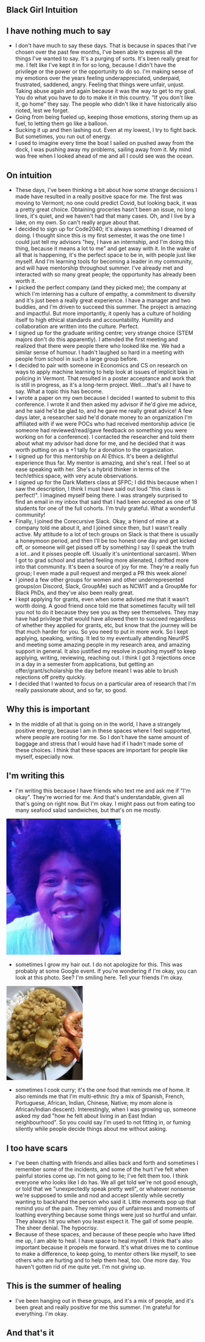## Black Girl Intuition

## I have nothing much to say
- I don't have much to say these days. That is because in spaces that I've chosen over the past few months,
  I've been able to express all the things I've wanted to say. It's a purging of sorts. It's been really great for me.
  I felt like I've kept it in for so long, because I didn't have the privilege or the power or the opportunity to do so. 
  I'm making sense of my emotions over the years feeling underappreciated, underpaid, frustrated, saddened, angry. 
  Feeling that things were unfair, unjust. Taking abuse again and again because it was the way to get to my goal. 
  You do what you have to do to make it in this country. "If you don't like it, go home" they say. The people who 
  didn't like it have historically also rioted, lest we forget. 
- Going from being fueled up, keeping those emotions, storing them up as fuel, to letting them go like a balloon. 
- Sucking it up and then lashing out. Even at my lowest, I try to fight back. But sometimes, you run out of energy. 
- I used to imagine every time the boat I sailed on pushed away from the dock, I was pushing away my problems, sailing away
  from it. My mind was free when I looked ahead of me and all I could see was the ocean.

## On intuition
- These days, I've been thinking a bit about how some strange decisions I made have resulted in a really positive space
  for me. The first was moving to Vermont; no one could predict Covid, but looking back, it was a pretty great choice.
  Obtaining groceries hasn't been an issue, no long lines, it's quiet, and we haven't had that many cases. 
  Oh, and I live by a lake, on my own. So can't really argue about that.
- I decided to sign up for Code2040; it's always something I dreamed of doing. I thought since this is my first semester,
  it was the one time I could just tell my advisors "hey, I have an internship, and I'm doing this thing, because it means
  a lot to me" and get away with it. In the wake of all that is happening, it's the perfect space to be in, with people
  just like myself. And I'm learning tools for becoming a leader in my community, and will have mentorship throughout summer.
  I've already met and interacted with so many great people; the opportunity has already been worth it.
- I picked the perfect company (and they picked me); the company at which I'm interning has a culture of empathy, a commitment to diversity 
  and it's just been a really great experience. I have a manager and two buddies, and I'm driven to succeed this summer.
  The project is amazing and impactful. But more importantly, it openly has a culture of holding itself 
  to high ethical standards and accountability. Humility and collaboration are written into the culture. Perfect.
- I signed up for the graduate writing centre; very strange choice (STEM majors don't do this apparently). 
  I attended the first meeting and realized that there were people there who looked like me. 
  We had a similar sense of humour. I hadn't laughed so hard in a meeting with people from school in such a large group before. 
- I decided to pair with someone in Economics and CS on research on ways to apply machine learning to help look at issues of implicit bias 
  in policing in Vermont. That resulted in a poster acceptance and work that is still in progress, as it's a long-term project. Well....that's all I have to say. What a topic this has become. 
- I wrote a paper on my own because I decided I wanted to submit to this conference. I wrote it and then asked my advisor
  if he'd give me advice, and he said he'd be glad to, and he gave me really great advice! A few days later, a researcher
  said he'd donate money to an organization I'm affiliated with if we were POCs who had received mentorship advice 
  (ie someone had reviewed/read/gave feedback on something you were working on for a conference). I contacted the researcher
  and told them about what my advisor had done for me, and he decided that it was worth putting on as a +1 tally for a donation
  to the organization.
- I signed up for this mentorship on AI Ethics. It's been a delightful experience thus far. My mentor is amazing, and she's real. I feel so at ease speaking with her. She's a hybrid thinker in terms of the tech/ethics space, with very acute observations.
- I signed up for the Dark Matters class at SFPC; I did this because when I saw the description, I think I must have said 
  out loud "this class is perfect!". I imagined myself being there. I was strangely surprised to find an email in my inbox that said that I had been 
  accepted as one of 18 students for one of the full cohorts. I'm truly grateful. What a wonderful community!
- Finally, I joined the Corecursive Slack. Okay, a friend of mine at a company told me about it, and I joined
  since then, but I wasn't really active. My attitude to a lot of tech groups on Slack is that there is usually a honeymoon period,
  and then I'll be too honest one day and get kicked off, or someone will get pissed off by something I say (I speak the truth a lot...and it pisses people off. Usually it's unintentional sarcasm).
  When I got to grad school and started feeling more alienated, I drifted more into that community. 
  It's been a source of joy for me. They're a really fun group; I even made a pull request and merged a PR this week alone!
- I joined a few other groups for women and other underrepresented groups(on Discord, Slack, GroupMe) such as NCWIT and a GroupMe for Black PhDs, and they've also been really great. 
- I kept applying for grants, even when some advised me that it wasn't worth doing. A good friend once told me that sometimes faculty will tell you not to do it because they see you as they see themselves. They may have had privilege that would have allowed them to succeed regardless of whether they applied for grants, etc, but know that the journey will be that much harder for you. So you need to put in more work. So I kept applying, speaking, writing. It led to my eventually attending NeurIPS
  and meeting some amazing people in my research area, and amazing support in general. It also justified my resolve in pushing myself to keep applying, writing, reviewing, reaching out. I think I got 3 rejections once in a day in a semester from applications, but getting an offer/grant/scholarship the day before meant I was able to brush rejections off pretty quickly.
- I decided that I wanted to focus on a particular area of research that I'm really passionate about, and so far, so good.
  
## Why this is important
- In the middle of all that is going on in the world, I have a strangely positive energy, because I am in these spaces 
  where I feel supported, where people are rooting for me. So I don't have the same amount of baggage and stress that
  I would have had if I hadn't made some of these choices. I think that these spaces are important for people like myself,
  especially now.
  
## I'm writing this
- I'm writing this because I have friends who text me and ask me if "I'm okay". They're worried for me. And that's 
  understandable, given all that's going on right now. But I'm okay. I might pass out from eating too many seafood salad
  sandwiches, but that's on me mostly.
  
<img src="/images/doiknowyou/afro.png" width="300">

- sometimes I grow my hair out. I do not apologize for this. This was probably at some Google event. If you're wondering
  if I'm okay, you can look at this photo. See? I'm smiling here. Tell your friends I'm okay.

<img src="/images/doiknowyou/foodcurry.png" width="200">

- sometimes I cook curry; it's the one food that reminds me of home. It also reminds me that I'm multi-ethnic (try a mix of Spanish, French, Portuguese, African, Indian, Chinese, Native; my mom alone is African/Indian descent). 
  Interestingly, when I was growing up, someone asked my dad "how he felt about living in an East Indian neighbourhood".
  So you could say I'm used to not fitting in, or fuming silently while people decide things about me without asking.

## I too have scars
- I've been chatting with friends and allies back and forth and sometimes I remember some of the incidents, and some of 
  the hurt I've felt when painful stories come up. I'm not going to lie; I've felt them too. I think everyone who looks 
  like I do has. We all get told we're not good enough, or told that we "unexpectedly speak pretty well", or whatever 
  nonsense we're supposed to smile and nod and accept silently while secretly wanting to backhand the person who said it.
  Little moments pop up that remind you of the pain. They remind you
  of unfairness and moments of loathing everything because some things were just so hurtful and unfair. They always hit
  you when you least expect it. The gall of some people. The sheer denial. The hypocrisy.
- Because of these spaces, and because of these people who have lifted me up, I am able to heal. I have space to heal 
  myself. I think that's also important because it propels me forward. It's what drives me to continue to make a difference,
  to keep going, to mentor others like myself, to see others who are hurting and to help them heal, too. One more day. You haven't gotten rid of me quite
  yet. I'm not giving up.
  
  
## This is the summer of healing
- I've been hanging out in these groups, and it's a mix of people, and it's been great and really positive for me this summer.
  I'm grateful for everything. I'm okay.
  
## And that's it
  
  
